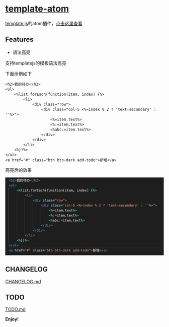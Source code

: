 # [template-atom](https://github.com/yanhaijing/template-atom)

[template.js](https://github.com/yanhaijing/template.js)的atom插件，[点击这里查看](https://atom.io/packages/language-templatejs)

## Features

- 语法高亮

支持templatejs的模板语法高亮

下面示例如下

```
<h2>我的待办</h2>
<ul>
    <%list.forEach(function(item, index) {%>
        <li>
            <div class="row">
                <div class="col-5 <%=index % 2 ? 'text-secondary' : ''%>">
                    <%=item.text%>
                    <%:=item.text%>
                    <%abc:=item.text%>
                </div>
            </div>
        </li>
    <%})%>
</ul>
<a href="#" class="btn btn-dark add-todo">新增</a>
```

高亮后的效果

![](./img/demo.png)

## CHANGELOG
[CHANGELOG.md](https://github.com/yanhaijing/template-atom/blob/master/CHANGELOG.md)

## TODO
[TODO.md](https://github.com/yanhaijing/template-atom/blob/master/TODO.md)

**Enjoy!**
